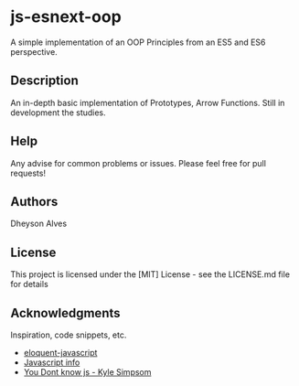 # js-esnext-oop

A simple implementation of an OOP Principles from an ES5 and ES6 perspective.

## Description

An in-depth basic implementation of Prototypes, Arrow Functions. Still in development the studies.

## Help

Any advise for common problems or issues.
Please feel free for pull requests!

## Authors

Dheyson Alves

## License

This project is licensed under the [MIT] License - see the LICENSE.md file for details

## Acknowledgments

Inspiration, code snippets, etc.
* [eloquent-javascript](https://eloquentjavascript.net/index.html)
* [Javascript info](https://javascript.info/)
* [You Dont know js - Kyle Simpsom](https://github.com/getify/You-Dont-Know-JS)
